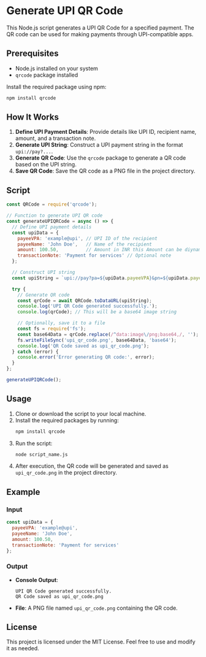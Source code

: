 # Generate UPI QR Code

This Node.js script generates a UPI QR Code for a specified payment. The QR code can be used for making payments through UPI-compatible apps.

## Prerequisites

- Node.js installed on your system
- `qrcode` package installed

Install the required package using npm:
```bash
npm install qrcode
```

## How It Works

1. **Define UPI Payment Details**: Provide details like UPI ID, recipient name, amount, and a transaction note.
2. **Generate UPI String**: Construct a UPI payment string in the format `upi://pay?...`.
3. **Generate QR Code**: Use the `qrcode` package to generate a QR code based on the UPI string.
4. **Save QR Code**: Save the QR code as a PNG file in the project directory.

## Script

```javascript
const QRCode = require('qrcode');

// Function to generate UPI QR code
const generateUPIQRCode = async () => {
  // Define UPI payment details
  const upiData = {
    payeeVPA: 'example@upi', // UPI ID of the recipient
    payeeName: 'John Doe',   // Name of the recipient
    amount: 100.50,          // Amount in INR this Amount can be diynamic like getting from i.e const {amount} req.body
    transactionNote: 'Payment for services' // Optional note
  };

  // Construct UPI string
  const upiString = `upi://pay?pa=${upiData.payeeVPA}&pn=${upiData.payeeName}&am=${upiData.amount}&cu=INR&tn=${upiData.transactionNote}`;

  try {
    // Generate QR code
    const qrCode = await QRCode.toDataURL(upiString);
    console.log('UPI QR Code generated successfully.');
    console.log(qrCode); // This will be a base64 image string

    // Optionally, save it to a file
    const fs = require('fs');
    const base64Data = qrCode.replace(/^data:image\/png;base64,/, '');
    fs.writeFileSync('upi_qr_code.png', base64Data, 'base64');
    console.log('QR Code saved as upi_qr_code.png');
  } catch (error) {
    console.error('Error generating QR code:', error);
  }
};

generateUPIQRCode();
```

## Usage

1. Clone or download the script to your local machine.
2. Install the required packages by running:
   ```bash
   npm install qrcode
   ```
3. Run the script:
   ```bash
   node script_name.js
   ```
4. After execution, the QR code will be generated and saved as `upi_qr_code.png` in the project directory.

## Example

### Input
```javascript
const upiData = {
  payeeVPA: 'example@upi',
  payeeName: 'John Doe',
  amount: 100.50,
  transactionNote: 'Payment for services'
};
```

### Output
- **Console Output**:
  ```
  UPI QR Code generated successfully.
  QR Code saved as upi_qr_code.png
  ```
- **File**: A PNG file named `upi_qr_code.png` containing the QR code.

## License

This project is licensed under the MIT License. Feel free to use and modify it as needed.
